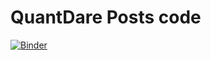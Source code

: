 # QuantDare Posts code
[![Binder](https://mybinder.org/badge_logo.svg)](https://mybinder.org/v2/gh/pabloleo-96/quant-networks/master)

